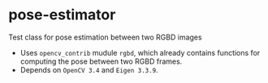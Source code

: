 # pose-estimator

Test class for pose estimation between two RGBD images

* Uses `opencv_contrib` mudule `rgbd`, which already contains functions for computing the pose between two RGBD frames.
* Depends on `OpenCV 3.4` and `Eigen 3.3.9`.